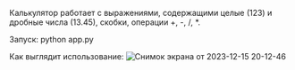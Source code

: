 Калькулятор работает с выражениями, содержащими целые (123) и дробные числа (13.45), скобки, операции +, -, /, *.

Запуск: python app.py

Как выглядит использование:
![Снимок экрана от 2023-12-15 20-12-46](https://github.com/npopovv/simple-calculator/assets/64152044/aa3ebd63-0e13-41b8-9595-60ddb1629532)
